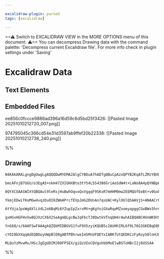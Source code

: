 ```yaml
---

excalidraw-plugin: parsed
tags: [excalidraw]

---
```

==⚠  Switch to EXCALIDRAW VIEW in the MORE OPTIONS menu of this document. ⚠== You can decompress Drawing data with the command palette: 'Decompress current Excalidraw file'. For more info check in plugin settings under 'Saving'


# Excalidraw Data

## Text Elements
## Embedded Files
ee856c0fccce9886ad396a16d59c6d5bd25f3426: [[Pasted Image 20251010212720_007.png]]

974795045c366cd54e31d3597ab9ffef20b22338: [[Pasted Image 20251010212738_240.png]]

%%
## Drawing
```compressed-json
N4KAkARALgngDgUwgLgAQQQDwMYEMA2AlgCYBOuA7hADTgQBuCpAzoQPYB2KqATLZMzYBXUtiRoIACyhQ4zZAHoFAc0JRJQgEYA6bGwC2CgF7N6hbEcK4OCtptbErHALRY8RMpWdx8Q1TdIEfARcZgRmBShcZQUebQBGAFZtAAYaOiCEfQQOKGZuAG1wMFAwMogSbggAOQAlXAB2FIANXAA2WoBlAGEAcQBOAGZcPv1iTvp0sshYRCrCfWikfnLM

bmcAFnjB7UGU/o3EgA5+nkH47ZXIGHXBto3tY54L554386GriAoSdW4t+LaNo8A4pQYNBpHDYbCFfSQIQjKaTcJINR6JFJtO48NoXc4NQZfazKYLcFJfZhQUhsADWCG6bHwbFIVSp1mYcFwgVyU3Kmlw2BpympQg4xAZTJZEjZHA5XJyUF5kAAZoR8PhOrBSRJBB4lRBKdS6QB1X6Sbh8YoCKm0hCamDa9C6ypfEVIjjhfJoeJfNic7BqG7elLkq

0QYXCOAASWIXtQBQAul9leRsjHuBwhOqvoQxVgqqF9SKxR7mHHM9mw2EEMQUfEeBt+v0Gokkl9GCx2Fw0INEht20xWJxqpwxNwGk2kikATnmAARTJQGvcZUEMJfTTCMUAUWC2Vy5az+C+QjgxFwS9r3oabRS9ZSRzObWOXyIHBpGaPr7YguXaFX+DrlWURQEIcYQIgYq5so+qqsE6YSAgCBHIkbTYCkyrYFhCD9EcRxtLgxCDP0BHxG0xCJP02Dk

YkmjEDwiTKoMGw4vqzDuOI8ZWmAPrcfEVpJmG2DUnAn7qsUAC+KylOUlQSAAVjS+ANAACr0mj6A0ACyDTxNgGzVJozQUJgACaXBfLMnEVIsyjLGGaxoJsD5Av0YIgm0bQnCkN5fEGqDOPEj67CcUJkXeBwtpa0zfGa/x3NoblHCkDYpeCMKeXCCJIoq17JEkPB4W0N5kTi/ZhsSjqhjFhq2hKzKsuQsqctyiobgKQrFuKjINdKTVyq1sFqhqWrWc

6tYUjaJpxWg0XlLVdL2o6BqMi6YZupIpZxrxMV+gKgYoiGXwRqeMZxomyapggCGoBWx5hrmxD5hIF5FluxBbWJ901UhV6oP08RgiRIKEmGHZDt2vA8A0A6dsOo6cSx07xP0iQMbOC7BJeK5rggG7vbuWQKoelYxae57Y9et73ihbzo2Gb4fmgd3fr+f0AUBNUgWBVSQY4HAwcmarXX9EDNjCqPTok2B3GhFEbAg5xEZRDS4Jo/TKsqCDKjwKSaO8

gxHGxHGFHxVw8QJXzCX6X2SeAgmQLgcBwJqF6cTJ0DwtkVTnqQH4rAwhAIBQABCHUnWK9VSugADEmvx8qvIQNgIitVGS76JqRr0j10cQDH8QIIXhdJynpBpxnYeChH3WSo17ItQqpepwq6dZAAYsNS1jatE3FMnLe5G3mdTQgprEH8s0B2XFdZFntrd1U43N+XrcZ7Uwjup6KLT4PUDDwA8v6B3BtVkAz2vHecFA7e4Poar+Yku+r0PGft9fnSEE

YnG68/s/6AAFSwFAAAgkQZQkMIDBGVG1fuF9X5zyiKQUB5c2AUHhIRL6f9L76G3GKEBqD0EhFFlyakVBsEIP0AQshAD4DWS6ivf+7crob0dCzfu7FqTqmaNwXERxtANlQvEJGexoT9ADpwxk+BTK8NxIlQYIIfJkUBikSiAcjBsAMNwGSkB6AECEJxFI2gNjMUSA0SSFD97r3ep9CQDCA7ChIJ/b+Foz7hlIE4pcok0BP37o44gWk2BPTwWrYI7N

cYOI8bXXqqAdEQBDoyUWpBlD8gABTPBhrweImSMnUFQEYxIABKfUtQEDKCzFyKoyS0lnHJLwPYeTal5IKcUixcC97zzpEfKAXYSbfRVCwnIT0PEC20WGHIoS/yoCpAYq2RBvHTNILMsMHA76cRmXjMMwgoBvnWUszZMVFh+yYNUNZ3ANlfCOXSUgITNBhPOfstp5Q7DyQQNgPInRVlwECcE1ZdypkcwOY7d5hBGAAM0fgMZMUrJL0yCCzg+oU6Ug

MLQuYzMvwMx/HScJgEgUDIMJ0OFPSEX/giQzUIoCQVgohbbMoElwBSToHBcI2j6USSAA
```
%%